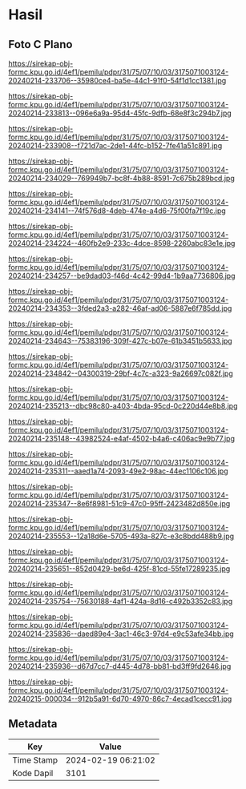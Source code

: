 # Hasil

## Foto C Plano

https://sirekap-obj-formc.kpu.go.id/4ef1/pemilu/pdpr/31/75/07/10/03/3175071003124-20240214-233706--35980ce4-ba5e-44c1-91f0-54f1d1cc1381.jpg

https://sirekap-obj-formc.kpu.go.id/4ef1/pemilu/pdpr/31/75/07/10/03/3175071003124-20240214-233813--096e6a9a-95d4-45fc-9dfb-68e8f3c294b7.jpg

https://sirekap-obj-formc.kpu.go.id/4ef1/pemilu/pdpr/31/75/07/10/03/3175071003124-20240214-233908--f721d7ac-2de1-44fc-b152-7fe41a51c891.jpg

https://sirekap-obj-formc.kpu.go.id/4ef1/pemilu/pdpr/31/75/07/10/03/3175071003124-20240214-234029--769949b7-bc8f-4b88-8591-7c675b289bcd.jpg

https://sirekap-obj-formc.kpu.go.id/4ef1/pemilu/pdpr/31/75/07/10/03/3175071003124-20240214-234141--74f576d8-4deb-474e-a4d6-75f00fa7f19c.jpg

https://sirekap-obj-formc.kpu.go.id/4ef1/pemilu/pdpr/31/75/07/10/03/3175071003124-20240214-234224--460fb2e9-233c-4dce-8598-2260abc83e1e.jpg

https://sirekap-obj-formc.kpu.go.id/4ef1/pemilu/pdpr/31/75/07/10/03/3175071003124-20240214-234257--be9dad03-f46d-4c42-99d4-1b9aa7736806.jpg

https://sirekap-obj-formc.kpu.go.id/4ef1/pemilu/pdpr/31/75/07/10/03/3175071003124-20240214-234353--3fded2a3-a282-46af-ad06-5887e6f785dd.jpg

https://sirekap-obj-formc.kpu.go.id/4ef1/pemilu/pdpr/31/75/07/10/03/3175071003124-20240214-234643--75383196-309f-427c-b07e-61b3451b5633.jpg

https://sirekap-obj-formc.kpu.go.id/4ef1/pemilu/pdpr/31/75/07/10/03/3175071003124-20240214-234842--04300319-29bf-4c7c-a323-9a26697c082f.jpg

https://sirekap-obj-formc.kpu.go.id/4ef1/pemilu/pdpr/31/75/07/10/03/3175071003124-20240214-235213--dbc98c80-a403-4bda-95cd-0c220d44e8b8.jpg

https://sirekap-obj-formc.kpu.go.id/4ef1/pemilu/pdpr/31/75/07/10/03/3175071003124-20240214-235148--43982524-e4af-4502-b4a6-c406ac9e9b77.jpg

https://sirekap-obj-formc.kpu.go.id/4ef1/pemilu/pdpr/31/75/07/10/03/3175071003124-20240214-235311--aaed1a74-2093-49e2-98ac-44ec1106c106.jpg

https://sirekap-obj-formc.kpu.go.id/4ef1/pemilu/pdpr/31/75/07/10/03/3175071003124-20240214-235347--8e6f8981-51c9-47c0-95ff-2423482d850e.jpg

https://sirekap-obj-formc.kpu.go.id/4ef1/pemilu/pdpr/31/75/07/10/03/3175071003124-20240214-235553--12a18d6e-5705-493a-827c-e3c8bdd488b9.jpg

https://sirekap-obj-formc.kpu.go.id/4ef1/pemilu/pdpr/31/75/07/10/03/3175071003124-20240214-235651--852d0429-be6d-425f-81cd-55fe17289235.jpg

https://sirekap-obj-formc.kpu.go.id/4ef1/pemilu/pdpr/31/75/07/10/03/3175071003124-20240214-235754--75630188-4af1-424a-8d16-c492b3352c83.jpg

https://sirekap-obj-formc.kpu.go.id/4ef1/pemilu/pdpr/31/75/07/10/03/3175071003124-20240214-235836--daed89e4-3ac1-46c3-97d4-e9c53afe34bb.jpg

https://sirekap-obj-formc.kpu.go.id/4ef1/pemilu/pdpr/31/75/07/10/03/3175071003124-20240214-235936--d67d7cc7-d445-4d78-bb81-bd3ff9fd2646.jpg

https://sirekap-obj-formc.kpu.go.id/4ef1/pemilu/pdpr/31/75/07/10/03/3175071003124-20240215-000034--912b5a91-6d70-4970-86c7-4ecad1cecc91.jpg


## Metadata

| Key        | Value               |
| ---------- | ------------------- |
| Time Stamp | 2024-02-19 06:21:02 |
| Kode Dapil | 3101                |



